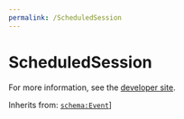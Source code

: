 ```yaml
---
permalink: /ScheduledSession
---
```


# ScheduledSession


For more information, see the [developer site](https://developer.openactive.io/data-model/types/scheduledsession).

Inherits from: [`schema:Event`](https://schema.org/Event)]
